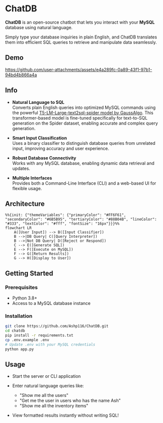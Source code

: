 # ChatDB

**ChatDB** is an open-source chatbot that lets you interact with your **MySQL** database using natural language.

Simply type your database inquiries in plain English, and ChatDB translates them into efficient SQL queries to retrieve and manipulate data seamlessly.

## Demo

https://github.com/user-attachments/assets/e4a289fc-0a89-43f1-97b1-94bd4b866a4a


## Info

- **Natural Language to SQL**  
  Converts plain English queries into optimized MySQL commands using the powerful [T5-LM-Large-text2sql-spider model by GaussAlgo](https://huggingface.co/gaussalgo/T5-LM-Large-text2sql-spider). This transformer-based model is fine-tuned specifically for text-to-SQL generation on the Spider dataset, enabling accurate and complex query generation.

-  **Smart Input Classification**  
  Uses a binary classifier to distinguish database queries from unrelated input, improving accuracy and user experience.

-  **Robust Database Connectivity**  
  Works with any MySQL database, enabling dynamic data retrieval and updates.

-  **Multiple Interfaces**  
  Provides both a Command-Line Interface (CLI) and a web-based UI for flexible usage.

## Architecture

```mermaid
%%{init: {"themeVariables": {"primaryColor": "#FF6F61", "secondaryColor": "#6B5B95", "tertiaryColor": "#88B04B", "lineColor": "#333", "textColor": "#fff", "fontSize": "16px"}}}%%
flowchart LR
    A([User Input]) --> B([Input Classifier])
    B -->|DB Query| C([Query Interpreter])
    B -->|Not DB Query| D([Reject or Respond])
    C --> E([Generate SQL])
    E --> F([Execute on MySQL])
    F --> G([Return Results])
    G --> H([Display to User])
````


## Getting Started

### Prerequisites

* Python 3.8+
* Access to a MySQL database instance

### Installation

```bash
git clone https://github.com/Ashp116/ChatDB.git
cd chatdb
pip install -r requirements.txt
cp .env.example .env
# Update .env with your MySQL credentials
python app.py
```


## Usage

* Start the server or CLI application

* Enter natural language queries like:

  * "Show me all the users"
  * "Get me the user in users who has the name Ash"
  * "Show me all the inventory items"

* View formatted results instantly without writing SQL!

